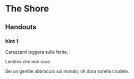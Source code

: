 # The Shore

## Handouts

### hint 1

Carezzami leggera sulle ferite. 

Lenitivo che non cura. 

Sei un gentile abbraccio sul mondo, oh dura sorella crudele.
